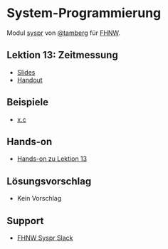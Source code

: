 # System-Programmierung
Modul [syspr]( https://www.fhnw.ch/de/studium/module/6008081) von [@tamberg](https://twitter.com/tamberg) für [FHNW](https://www.fhnw.ch/).

## Lektion 13: Zeitmessung
- [Slides](http://www.tamberg.org/fhnw/2018/Syspr13Zeitmessung.pdf)
- [Handout](http://www.tamberg.org/fhnw/2018/Syspr13ZeitmessungHandout.pdf)

## Beispiele
- [x.c](x.c)

## Hands-on
- [Hands-on zu Lektion 13](../../../../fhnw-syspr-work-13/blob/master/README.md)

## Lösungsvorschlag
- Kein Vorschlag

## Support
- [FHNW Syspr Slack](https://fhnw-syspr.slack.com/)
